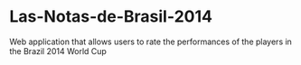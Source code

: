 Las-Notas-de-Brasil-2014
========================

Web application that allows users to rate the performances of the players in the Brazil 2014 World Cup
